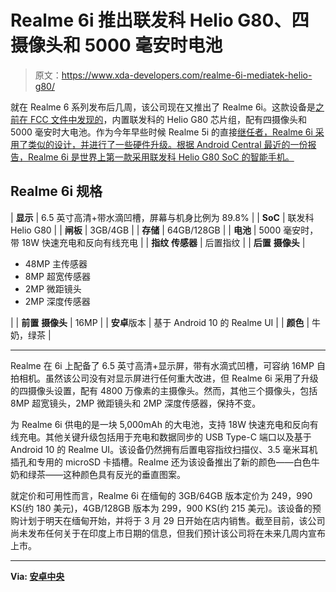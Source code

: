 # Realme 6i 推出联发科 Helio G80、四摄像头和 5000 毫安时电池

> 原文：<https://www.xda-developers.com/realme-6i-mediatek-helio-g80/>

就在 Realme 6 系列发布后几周，该公司现在又推出了 Realme 6i。这款设备是[之前在 FCC 文件中发现的](https://www.xda-developers.com/upcoming-realme-6i-live-photos-fcc-filing/)，内置联发科的 Helio G80 芯片组，配有四摄像头和 5000 毫安时大电池。作为今年早些时候 Realme 5i 的直接[继任者，Realme 6i 采用了类似的设计，并进行了一些硬件升级。根据 Android Central 最近的一份报告，Realme 6i 是世界上第一款采用联发科 Helio G80 SoC 的智能手机。](https://www.xda-developers.com/realme-5-5i-snapdragon-665/)

## Realme 6i 规格

| **显示** | 6.5 英寸高清+带水滴凹槽，屏幕与机身比例为 89.8% |
| **SoC** | 联发科 Helio G80 |
| **闸板** | 3GB/4GB |
| **存储** | 64GB/128GB |
| **电池** | 5000 毫安时，带 18W 快速充电和反向有线充电 |
| **指纹** **传感器** | 后置指纹 |
| **后置** **摄像头** | 

*   48MP 主传感器
*   8MP 超宽传感器
*   2MP 微距镜头
*   2MP 深度传感器

 |
| **前置** **摄像头** | 16MP |
| **安卓**版本 | 基于 Android 10 的 Realme UI |
| **颜色** | 牛奶，绿茶 |

* * *

Realme 在 6i 上配备了 6.5 英寸高清+显示屏，带有水滴式凹槽，可容纳 16MP 自拍相机。虽然该公司没有对显示屏进行任何重大改进，但 Realme 6i 采用了升级的四摄像头设置，配有 4800 万像素的主摄像头。然而，其他三个摄像头，包括 8MP 超宽镜头，2MP 微距镜头和 2MP 深度传感器，保持不变。

为 Realme 6i 供电的是一块 5,000mAh 的大电池，支持 18W 快速充电和反向有线充电。其他关键升级包括用于充电和数据同步的 USB Type-C 端口以及基于 Android 10 的 Realme UI。该设备仍然拥有后置电容指纹扫描仪、3.5 毫米耳机插孔和专用的 microSD 卡插槽。Realme 还为该设备推出了新的颜色——白色牛奶和绿茶——这种颜色具有反光的垂直图案。

就定价和可用性而言，Realme 6i 在缅甸的 3GB/64GB 版本定价为 249，990 KS(约 180 美元)，4GB/128GB 版本为 299，900 KS(约 215 美元)。该设备的预购计划于明天在缅甸开始，并将于 3 月 29 日开始在店内销售。截至目前，该公司尚未发布任何关于在印度上市日期的信息，但我们预计该公司将在未来几周内宣布上市。

* * *

**Via: [安卓中央](https://www.androidcentral.com/realme-6i-goes-official-mediatek-helio-g80-chipset-48mp-quad-cameras)**